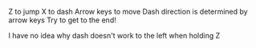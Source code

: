 Z to jump
X to dash
Arrow keys to move
Dash direction is determined by arrow keys
Try to get to the end!

I have no idea why dash doesn't work to the left when holding Z
